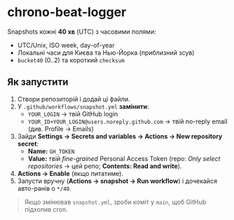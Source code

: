 # chrono-beat-logger

Snapshots кожні **40 хв** (UTC) з часовими полями:
- UTC/Unix, ISO week, day-of-year
- Локальні часи для Києва та Нью-Йорка (приблизний зсув)
- `bucket40` (0..2) та короткий `checksum`

## Як запустити

1. Створи репозиторій і додай ці файли.
2. У `.github/workflows/snapshot.yml` **замінити**:
   - `YOUR_LOGIN` → твій GitHub login
   - `YOUR_ID+YOUR_LOGIN@users.noreply.github.com` → твій no-reply email (див. Profile → Emails)
3. Зайди **Settings → Secrets and variables → Actions → New repository secret**:
   - **Name:** `GH_TOKEN`
   - **Value:** твій *fine-grained* Personal Access Token (repo: *Only select repositories* → цей репо; **Contents: Read and write**).
4. **Actions → Enable** (якщо питатиме).
5. Запусти вручну (**Actions → snapshot → Run workflow**) і дочекайся авто-ранів о `*/40`.

> Якщо змінював `snapshot.yml`, зроби коміт у `main`, щоб GitHub підхопив cron.
